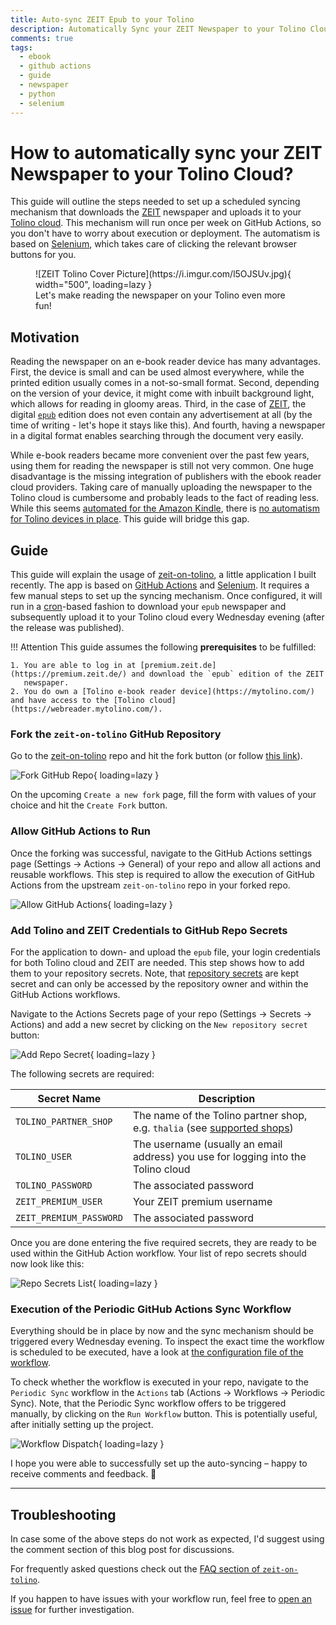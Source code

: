 ```yaml
---
title: Auto-sync ZEIT Epub to your Tolino
description: Automatically Sync your ZEIT Newspaper to your Tolino Cloud using Selenium and GitHub Actions
comments: true
tags:
  - ebook
  - github actions
  - guide
  - newspaper
  - python
  - selenium
---
```


# How to automatically sync your ZEIT Newspaper to your Tolino Cloud?

This guide will outline the steps needed to set up a scheduled syncing mechanism that downloads the [ZEIT](https://premium.zeit.de/)
newspaper and uploads it to your [Tolino cloud](webreader.mytolino.com/). This mechanism will run once per week on GitHub
Actions, so you don't have to worry about execution or deployment. The automatism is based on [Selenium](https://selenium-python.readthedocs.io/),
which takes care of clicking the relevant browser buttons for you. 

<figure markdown>
  ![ZEIT Tolino Cover Picture](https://i.imgur.com/l5OJSUv.jpg){ width="500", loading=lazy }
  <figcaption>Let's make reading the newspaper on your Tolino even more fun!</figcaption>
</figure>


## Motivation

Reading the newspaper on an e-book reader device has many advantages. First, the device is small and can be used almost
everywhere, while the printed edition usually comes in a not-so-small format. Second, depending on the version of your
device, it might come with inbuilt background light, which allows for reading in gloomy areas. Third, in the case of
[ZEIT](https://premium.zeit.de/), the digital [`epub`](https://en.wikipedia.org/wiki/EPUB) edition does not even contain
any advertisement at all (by the time of writing - let's hope it stays like this). And fourth, having a newspaper in a
digital format enables searching through the document very easily.

While e-book readers became more convenient over the past few years, using them for reading the newspaper is still not
very common. One huge disadvantage is the missing integration of publishers with the ebook reader cloud providers. Taking
care of manually uploading the newspaper to the Tolino cloud is cumbersome and probably leads to the fact of reading
less. While this seems [automated for the Amazon Kindle](https://premium.zeit.de/faq/e-reader#Kindle-automatischer-Versand),
there is [no automatism for Tolino devices in place](https://premium.zeit.de/faq/e-reader#EPUB-Uebertragen). This guide
will bridge this gap.


## Guide

This guide will explain the usage of [zeit-on-tolino](https://github.com/fgebhart/zeit-on-tolino), a little application I
built recently. The app is based on [GitHub Actions](https://github.com/features/actions) and [Selenium](https://selenium-python.readthedocs.io/).
It requires a few manual steps to set up the syncing mechanism. Once configured, it will run in a [cron](https://en.wikipedia.org/wiki/Cron)-based
fashion to download your `epub` newspaper and subsequently upload it to your Tolino cloud every Wednesday evening (after
the release was published).


!!! Attention
    This guide assumes the following **prerequisites** to be fulfilled:

    1. You are able to log in at [premium.zeit.de](https://premium.zeit.de/) and download the `epub` edition of the ZEIT
       newspaper.
    2. You do own a [Tolino e-book reader device](https://mytolino.com/) and have access to the [Tolino cloud](https://webreader.mytolino.com/).


### Fork the `zeit-on-tolino` GitHub Repository

Go to the [zeit-on-tolino](https://github.com/fgebhart/zeit-on-tolino) repo and hit the fork button (or follow
[this link](https://github.com/fgebhart/zeit-on-tolino/fork)).

![Fork GitHub Repo](https://i.imgur.com/PkTTMbV.png){ loading=lazy }

On the upcoming `Create a new fork` page, fill the form with values of your choice and hit the `Create Fork` button.


### Allow GitHub Actions to Run

Once the forking was successful, navigate to the GitHub Actions settings page (Settings → Actions → General) of your repo
and allow all actions and reusable workflows. This step is required to allow the execution of GitHub Actions from the
upstream `zeit-on-tolino` repo in your forked repo.

![Allow GitHub Actions](https://i.imgur.com/llKDjso.png){ loading=lazy }


### Add Tolino and ZEIT Credentials to GitHub Repo Secrets

For the application to down- and upload the `epub` file, your login credentials for both Tolino cloud and ZEIT are
needed. This step shows how to add them to your repository secrets. Note, that [repository secrets](https://docs.github.com/en/actions/security-guides/encrypted-secrets)
are kept secret and can only be accessed by the repository owner and within the GitHub Actions workflows.

Navigate to the Actions Secrets page of your repo (Settings → Secrets → Actions) and add a new secret by clicking on the
`New repository secret` button:

![Add Repo Secret](https://i.imgur.com/ue6hM3r.png){ loading=lazy }

The following secrets are required:

| Secret Name             | Description  |
| ----------------------- | ------------ |
| `TOLINO_PARTNER_SHOP`   | The name of the Tolino partner shop, e.g. `thalia` (see [supported shops](https://github.com/fgebhart/zeit-on-tolino#which-tolino-partner-shops-are-supported)) |
| `TOLINO_USER`           | The username (usually an email address) you use for logging into the Tolino cloud |
| `TOLINO_PASSWORD`       | The associated password |
| `ZEIT_PREMIUM_USER`     | Your ZEIT premium username |
| `ZEIT_PREMIUM_PASSWORD` | The associated password |

Once you are done entering the five required secrets, they are ready to be used within the GitHub Action workflow. Your
list of repo secrets should now look like this:

![Repo Secrets List](https://i.imgur.com/K29SEkH.png){ loading=lazy }


### Execution of the Periodic GitHub Actions Sync Workflow

Everything should be in place by now and the sync mechanism should be triggered every Wednesday evening. To inspect the
exact time the workflow is scheduled to be executed, have a look at [the configuration file of the workflow](https://github.com/fgebhart/zeit-on-tolino/blob/main/.github/workflows/sync_to_tolino_cloud.yml#L5-L7).

To check whether the workflow is executed in your repo, navigate to the `Periodic Sync` workflow in the `Actions` tab
(Actions → Workflows → Periodic Sync). Note, that the Periodic Sync workflow offers to be triggered manually, by clicking
on the `Run Workflow` button. This is potentially useful, after initially setting up the project.

![Workflow Dispatch](https://i.imgur.com/1WJOV5a.png){ loading=lazy }

I hope you were able to successfully set up the auto-syncing – happy to receive comments and feedback. 🐙

-------------------------------------------------------------------------------------------------------------------------

## Troubleshooting

In case some of the above steps do not work as expected, I'd suggest using the comment section of this blog post for
discussions.

For frequently asked questions check out the [FAQ section of `zeit-on-tolino`](https://github.com/fgebhart/zeit-on-tolino#faq).

If you happen to have issues with your workflow run, feel free to [open an issue](https://github.com/fgebhart/zeit-on-tolino/issues/new)
for further investigation.

